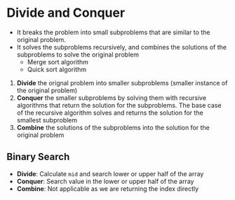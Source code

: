 # Divide and Conquer

- It breaks the problem into small subproblems that are similar to the original problem.
- It solves the subproblems recursively, and combines the solutions of the subproblems to solve the original problem
  - Merge sort algorithm
  - Quick sort algorithm

1. **Divide** the orignal problem into smaller subproblems (smaller instance of the original problem)
2. **Conquer** the smaller subproblems by solving them with recursive algorithms that return the solution for the subproblems. The base case of the recursive algorithm solves and returns the solution for the smallest subproblem
3. **Combine** the solutions of the subproblems into the solution for the original problem

## Binary Search

- **Divide**: Calculate `mid` and search lower or upper half of the array
- **Conquer**: Search value in the lower or upper half of the array
- **Combine**: Not applicable as we are returning the index directly
